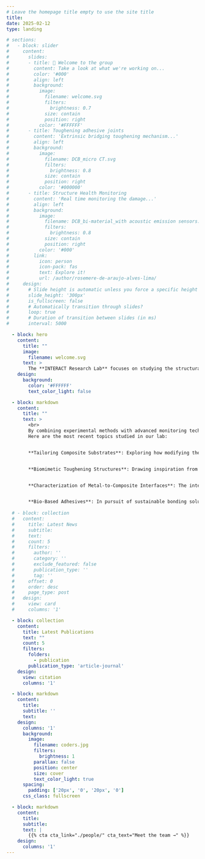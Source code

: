 ```yaml
---
# Leave the homepage title empty to use the site title
title:
date: 2025-02-12
type: landing

# sections:
#   - block: slider
#     content:
#       slides:
#       - title: 👋 Welcome to the group
#         content: Take a look at what we're working on...
#         color: '#000'
#         align: left
#         background:
#           image:
#             filename: welcome.svg
#             filters:
#               brightness: 0.7
#             size: contain
#             position: right
#           color: '#FFFFFF'
#       - title: Toughening adhesive joints
#         content: 'Extrinsic bridging toughening mechanism...'
#         align: left
#         background:
#           image:
#             filename: DCB_micro CT.svg
#             filters:
#               brightness: 0.8
#             size: contain
#             position: right
#           color: '#000000'
#       - title: Structure Health Monitoring
#         content: 'Real time monitoring the damage...'
#         align: left
#         background:
#           image:
#             filename: DCB_bi-material_with acoustic emission sensors.jpg
#             filters:
#               brightness: 0.8
#             size: contain
#             position: right
#           color: '#000'
#         link:
#           icon: person
#           icon-pack: fas
#           text: Explore it!
#           url: /author/rosemere-de-araujo-alves-lima/
#     design:
#       # Slide height is automatic unless you force a specific height (e.g. '400px')
#       slide_height: '300px'
#       is_fullscreen: false
#       # Automatically transition through slides?
#       loop: true
#       # Duration of transition between slides (in ms)
#       interval: 5000

  - block: hero
    content:
      title: ""
      image:
        filename: welcome.svg
      text: >
        The **INTERACT Research Lab** focuses on studying the structural integrity of interfaces and layered materials. Our research aims to understand failure mechanisms, improve durability, and develop innovative solutions to enhance material performance.  
    design:
      background:
        color: '#FFFFFF'
        text_color_light: false

  - block: markdown
    content:
      title: ""
      text: >
        <br>
        By combining experimental methods with advanced monitoring techniques, numerical modeling, and biomimetic design, we address challenges in adhesive bonding, composite materials, and sustainable engineering solutions. 
        Here are the most recent topics studied in our lab: 


        **Tailoring Composite Substrates**: Exploring how modifying the stacking sequences of carbon fiber-reinforced polymer substrates can improve the damage tolerance of adhesively bonded joints. 


        **Biomimetic Toughening Structures**: Drawing inspiration from the molecular design of spider silk, the lab studies 3D-printed polymeric structures that incorporate sacrificial bonds and hidden lengths. When embedded in polymer resins, these structures enhance the toughness of layered materials and create a supporting framework that enables alternative load paths. 


        **Characterization of Metal-to-Composite Interfaces**: The integration of composites into traditional metal-based structures requires joining conventional metal parts with new composite materials. The lab has developed innovative methods for fracture characterization of bi-material bonded joints, with extensive expertise in metal-to-polymer interfaces. 


        **Bio-Based Adhesives**: In pursuit of sustainable bonding solutions, the lab explores adhesives derived from bio-renewable raw materials. Research includes the development and characterization of bio-based adhesives, aiming to replace conventional petroleum-based adhesives without compromising performance. 
  
  # - block: collection
  #   content:
  #     title: Latest News
  #     subtitle:
  #     text:
  #     count: 5
  #     filters:
  #       author: ''
  #       category: ''
  #       exclude_featured: false
  #       publication_type: ''
  #       tag: ''
  #     offset: 0
  #     order: desc
  #     page_type: post
  #   design:
  #     view: card
  #     columns: '1'

  - block: collection
    content:
      title: Latest Publications
      text: ""
      count: 5
      filters:
        folders:
          - publication
        publication_type: 'article-journal'
    design:
      view: citation
      columns: '1'

  - block: markdown
    content:
      title:
      subtitle: ''
      text:
    design:
      columns: '1'
      background:
        image: 
          filename: coders.jpg
          filters:
            brightness: 1
          parallax: false
          position: center
          size: cover
          text_color_light: true
      spacing:
        padding: ['20px', '0', '20px', '0']
      css_class: fullscreen

  - block: markdown
    content:
      title:
      subtitle:
      text: |
        {{% cta cta_link="./people/" cta_text="Meet the team →" %}}
    design:
      columns: '1'
---
```

